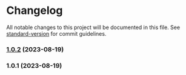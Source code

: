 # Changelog

All notable changes to this project will be documented in this file. See [standard-version](https://github.com/conventional-changelog/standard-version) for commit guidelines.

### [1.0.2](https://github.com/BIYUEHU/commitizen-demo/compare/v1.0.1...v1.0.2) (2023-08-19)

### 1.0.1 (2023-08-19)
